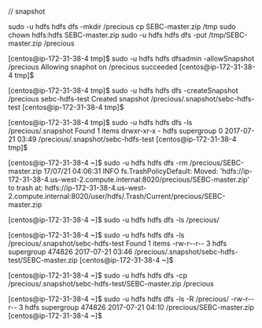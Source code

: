 // snapshot

sudo -u hdfs hdfs dfs -mkdir /precious 
cp SEBC-master.zip /tmp
sudo chown hdfs:hdfs SEBC-master.zip
sudo -u hdfs hdfs dfs -put /tmp/SEBC-master.zip /precious

[centos@ip-172-31-38-4 tmp]$ sudo -u hdfs hdfs dfsadmin -allowSnapshot /precious
Allowing snaphot on /precious succeeded
[centos@ip-172-31-38-4 tmp]$


[centos@ip-172-31-38-4 tmp]$ sudo -u hdfs  hdfs dfs -createSnapshot /precious sebc-hdfs-test
Created snapshot /precious/.snapshot/sebc-hdfs-test
[centos@ip-172-31-38-4 tmp]$


[centos@ip-172-31-38-4 tmp]$ sudo -u hdfs  hdfs dfs -ls /precious/.snapshot
Found 1 items
drwxr-xr-x   - hdfs supergroup          0 2017-07-21 03:49 /precious/.snapshot/sebc-hdfs-test
[centos@ip-172-31-38-4 tmp]$

[centos@ip-172-31-38-4 ~]$ sudo -u hdfs  hdfs dfs -rm /precious/SEBC-master.zip
17/07/21 04:06:31 INFO fs.TrashPolicyDefault: Moved: 'hdfs://ip-172-31-38-4.us-west-2.compute.internal:8020/precious/SEBC-master.zip' to trash at: hdfs://ip-172-31-38-4.us-west-2.compute.internal:8020/user/hdfs/.Trash/Current/precious/SEBC-master.zip

[centos@ip-172-31-38-4 ~]$ sudo -u hdfs  hdfs dfs -ls /precious/

[centos@ip-172-31-38-4 ~]$ sudo -u hdfs  hdfs dfs -ls /precious/.snapshot/sebc-hdfs-test
Found 1 items
-rw-r--r--   3 hdfs supergroup     474826 2017-07-21 03:46 /precious/.snapshot/sebc-hdfs-test/SEBC-master.zip
[centos@ip-172-31-38-4 ~]$


[centos@ip-172-31-38-4 ~]$ sudo -u hdfs  hdfs dfs -cp /precious/.snapshot/sebc-hdfs-test/SEBC-master.zip /precious

[centos@ip-172-31-38-4 ~]$ sudo -u hdfs  hdfs dfs -ls -R /precious/
-rw-r--r--   3 hdfs supergroup     474826 2017-07-21 04:10 /precious/SEBC-master.zip
[centos@ip-172-31-38-4 ~]$
